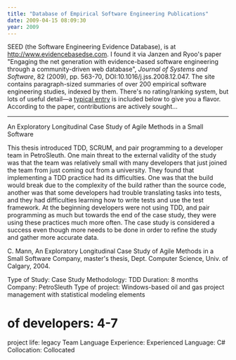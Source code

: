 ```yaml
---
title: "Database of Empirical Software Engineering Publications"
date: 2009-04-15 08:09:30
year: 2009
---
```

SEED (the Software Engineering Evidence Database), is at <a href="http://www.evidencebasedse.com/">http://www.evidencebasedse.com</a>.  I found it via Janzen and Ryoo's paper "Engaging the net generation with evidence-based software engineering through a community-driven web database", <em>Journal of Systems and Software</em>, 82 (2009), pp. 563-70, DOI:10.1016/j.jss.2008.12.047.  The site contains paragraph-sized summaries of over 200 empirical software engineering studies, indexed by them.  There's no rating/ranking system, but lots of useful detail—a <a href="http://www.evidencebasedse.com/?q=node/114">typical entry</a> is included below to give you a flavor.  According to the paper, contributions are actively sought…

<hr />An Exploratory Longitudinal Case Study of Agile Methods in a Small Software

This thesis introduced TDD, SCRUM, and pair programming to a developer team in PetroSleuth. One main threat to the external validity of the study was that the team was relatively small with many developers that just joined the team from just coming out from a university. They found that implementing a TDD practice had its difficulties. One was that the build would break due to the complexity of the build rather than the source code, another was that some developers had trouble translating tasks into tests, and they had difficulties learning how to write tests and use the test framework. At the beginning developers were not using TDD, and pair programming as much but towards the end of the case study, they were using these practices much more often. The case study is considered a success even though more needs to be done in order to refine the study and gather more accurate data.

C. Mann, An Exploratory Longitudinal Case Study of Agile Methods in a Small Software Company, master's thesis, Dept. Computer Science, Univ. of Calgary, 2004.

Type of Study: Case Study
Methodology: TDD
Duration: 8 months
Company: PetroSleuth
Type of project: Windows-based oil and gas project management with
statistical modeling elements
# of developers: 4-7
project life: legacy
Team Language Experience: Experienced
Language: C#
Collocation: Collocated
